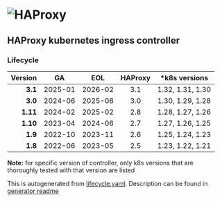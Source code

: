 
# ![HAProxy](../assets/images/haproxy-weblogo-210x49.png "HAProxy")

## HAProxy kubernetes ingress controller 

### Lifecycle

| Version | GA | EOL | HAProxy | *k8s versions |
| -:|:-:|:-:|:-:|:-:|
| **3.1** | 2025-01 | 2026-02 | 3.1 | 1.32, 1.31, 1.30 |
| **3.0** | 2024-06 | 2025-06 | 3.0 | 1.30, 1.29, 1.28 |
| **1.11** | 2024-02 | 2025-02 | 2.8 | 1.28, 1.27, 1.26 |
| **1.10** | 2023-04 | 2024-06 | 2.7 | 1.27, 1.26, 1.25 |
| **1.9** | 2022-10 | 2023-11 | 2.6 | 1.25, 1.24, 1.23 |
| **1.8** | 2022-06 | 2023-05 | 2.5 | 1.23, 1.22, 1.21 |

**Note:** for specific version of controller, only k8s versions that are thoroughly tested with that version are listed

This is autogenerated from [lifecycle.yaml](lifecycle.yaml). Description can be found in [generator readme](gen/README.md)
